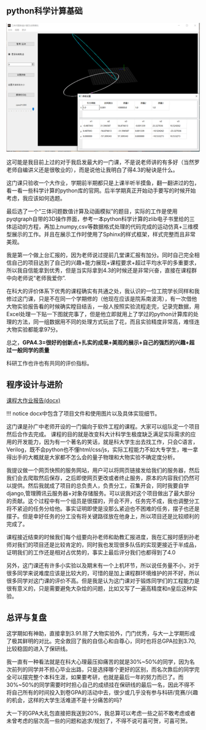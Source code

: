 ## python科学计算基础

![3bd](../src/ThreeBodyProblemPic.png)

这可能是我目前上过的对于我启发最大的一门课，不是说老师讲的有多好（当然罗老师自编讲义还是很敬业的），而是说他让我明白了得4.3的秘诀是什么。

这门课只验收一个大作业，学期前半期都只是上课半听半摸鱼，翻一翻讲过的包，看一看一些科学计算的python库的官网。后半学期真正开始动手要写的时候开始考虑，我应该如何选题。

最后选了一个“三体问题数值计算及动画模拟”的题目，实际的工作是使用pyqtgraph自带的3D操作界面，参考一本python科学计算的zlib电子书里给的三体运动的方程，再加上numpy,csv等数据格式处理的代码完成的运动仿真+三维模型展示的工作。并且在展示工作时使用了Sphinx的样式框架，样式完整而且非常美观。

我是第一个做上台汇报的，因为老师说过提前几堂课汇报有加分。同时自己完全相信自己的项目达到了自己的兴趣+能力展现+课程要求+超过平均水平的多重要求，所以我自信能拿到优秀，但是当实际拿到4.3的时候还是非常兴奋，直接在课程群中向老师说“老师我爱你”. 

在科大的评价体系下优秀的课程确实有共通之处，我认识的一位工院学长同样和我修过这门课，只是不在同一个学期修的（他现在应该是院系南波湾），有一次借他大物实验报告看的时候确实瞠目结舌，一般人按照实验流程走完，记录完数据，用Excel处理一下贴一下图就完事了，但是他立即就用上了学过的python计算库的处理的方法，同一组数据用不同的处理方式玩出了花，而且实验精度非常高，难怪连大物实验都能拿97分。

总之，__GPA4.3=很好的创新点+扎实的成果+美观的展示+自己的强烈的兴趣+超过一般同学的质量__

科研工作也许也有共同的评价指标。

## 程序设计与进阶

[课程大作业报告(docx)](../src/%E3%80%8A%E7%A8%8B%E5%BA%8F%E8%AE%BE%E8%AE%A1%E8%BF%9B%E9%98%B6%E4%B8%8E%E5%AE%9E%E8%B7%B5%E3%80%8B%E5%A4%A7%E4%BD%9C%E4%B8%9A%E6%9C%80%E7%BB%88%E7%89%88.docx)

!!! notice 
    docx中包含了项目文件和使用图片以及具体实现细节。

这门课是孙广中老师开设的一门偏向于软件工程的课程。大家可以组队定一个项目然后合作去完成。
课程的目的就是改变科大计科学生极度缺乏满足实际需求的应用的开发能力，因为有一个著名的笑话，就是科大学生出去找工作，只会C语言，Verilog，既不会python也不懂html/css/js，实际工程能力不如大专学生，唯一拿得出手的大概就是大家都不怎么会的量子物理和大物实验不确定度分析。


我提议做一个网页快照的服务网站，用户可以将网页链接发给我们的服务器，然后我们会去爬取然后保存，之后即使网页更改或者终止服务，原本的内容我们仍然可以提供。然后我就成了项目的总负责人，负责分工，召集开会，同时我要自学django,管理腾讯云服务器+对象存储服务。可以说我对这个项目做出了最大部分的贡献。这个过程中有一个组员是很摆的，开会不开，任务完不成，我也调整分工将不紧迫的任务分给他。事实证明即使是没那么紧迫也不困难的任务，摆子也还是摆子。但是幸好任务的分工没有将关键路径放在他身上，所以项目还是比较顺利的完成了。

课程接近结束的时候我们每个组要向孙老师和助教汇报进度，我在汇报时感到孙老师对我们的项目还是比较肯定的，同时我也发现很多队伍的实现更接近于半成品，证明我们的工作还是相对占优势的，事实上最后评分我们也都得到了4.0

另外，这门课还有许多小实验以及期末有一个上机环节，所以说任务量不小，对于很多同学来说难度应该是比较大的，可惜的是加上课程群环境维护的并不好，所以很多同学对这门课的评价不高。但是我是认为这门课对于锻炼同学们的工程能力是很有意义的，只是需要避免大杂烩的问题，比如又写了一遍高精度和n皇后这种实验。

## 总评与复盘

这学期如有神助，直接拿到3.91.除了大物实验外，门门优秀，与大一上学期形成了极其鲜明的对比。完全救回了我的自信心和自尊心，同时也将总GPA拉到3.70,比较稳固的进入了保研线。

我一直有一种看法就是在科大心理最压抑痛苦的就是30%\~50%的同学，因为名次前列的同学并不担心毕业出路，只是选择哪个更好的区别，而名次靠后的同学完全可以摆完整个本科生涯，如果要考研，也就是最后一年的努力而已了。而30%\~50%的同学需要时时担心自己的成绩挂在保研线的最后一名，因此不得不将自己所有的时间投入到卷GPA的活动中去，很少或几乎没有参与科研/竞赛/兴趣的机会，这样的大学生活难道不是十分痛苦的吗?

大一下的GPA大礼包直接把我送到20%，我总算可以考虑一些之前不敢考虑或者未曾考虑的层次高一些的问题和追求/规划了，不得不说可喜可贺，可喜可贺。